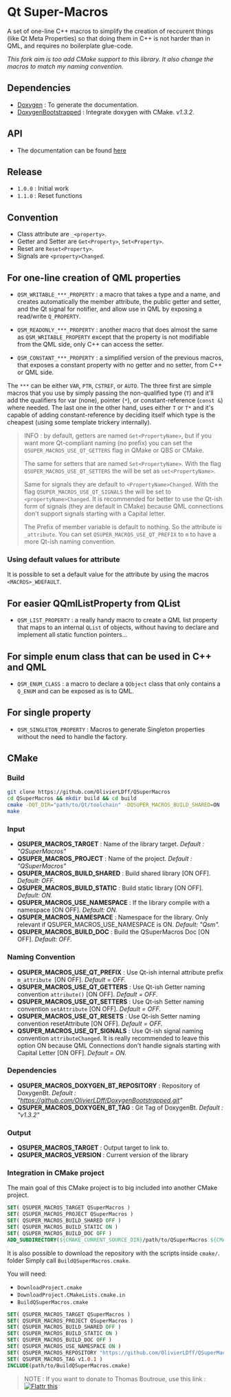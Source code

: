 Qt Super-Macros
===============

A set of one-line C++ macros to simplify the creation of reccurent things (like Qt Meta Properties) so that doing them in C++ is not harder than in QML, and requires no boilerplate glue-code.

*This fork aim is too add CMake support to this library. It also change the macros to match my naming convention.*

## Dependencies

- [Doxygen](https://github.com/doxygen/doxygen) : To generate the documentation.
- [DoxygenBootstrapped](https://github.com/OlivierLDff/DoxygenBootstrapped) : Integrate doxygen with CMake. *v1.3.2*.

## API

* The documentation can be found [here](https://olivierldff.github.io/QSuperMacrosDoc/)

## Release

* `1.0.0` : Initial work
* `1.1.0` : Reset functions

## Convention

* Class attribute are `_<property>`.
* Getter and Setter are `Get<Property>`, `Set<Property>`.
* Reset are `Reset<Property>`.
* Signals are `<property>Changed`.

## For one-line creation of QML properties

* `QSM_WRITABLE_***_PROPERTY` : a macro that takes a type and a name, and creates automatically the member attribute, the public getter and setter, and the Qt signal for notifier, and allow use in QML by exposing a read/write `Q_PROPERTY`.

* `QSM_READONLY_***_PROPERTY` : another macro that does almost the same as `QSM_WRITABLE_PROPERTY` except that the property is not modifiable from the QML side, only C++ can access the setter.

* `QSM_CONSTANT_***_PROPERTY` : a simplified version of the previous macros, that exposes a constant property with no getter and no setter, from C++ or QML side.

The `***` can be either `VAR`, `PTR`, `CSTREF`, or `AUTO`. The three first are simple macros that you use by simply passing the non-qualified type (`T`) and it'll add the qualifiers for var (none), pointer (`*`), or constant-reference (`const &`) where needed. The last one in the other hand, uses either `T` or `T*` and it's capable of adding constant-reference by deciding itself which type is the cheapest (using some template trickery internally).

> INFO : by default, getters are named `Get<PropertyName>`, but if you want more Qt-compliant naming (no prefix) you can set the `QSUPER_MACROS_USE_QT_GETTERS` flag in QMake or QBS or CMake.
>
> The same for setters that are named `Set<PropertyName>`. With the flag `QSUPER_MACROS_USE_QT_SETTERS` the will be set as `set<PropertyName>`.
>
> Same for signals they are default to `<PropertyName>Changed`. With the flag `QSUPER_MACROS_USE_QT_SIGNALS` the will be set to `<propertyName>Changed`. It is recommended for better to use the Qt-ish form of signals (they are default in CMake) because QML connections don't support signals starting with a Capital letter.
>
> The Prefix of member variable is default to nothing. So the attribute is `_attribute`. You can set `QSUPER_MACROS_USE_QT_PREFIX` to `m` to have a more Qt-ish naming convention.

### Using default values for attribute

It is possible to set a default value for the attribute by using the macros `<MACROS>_WDEFAULT`.


## For easier QQmlListProperty from QList

* `QSM_LIST_PROPERTY` : a really handy macro to create a QML list property that maps to an internal `QList` of objects, without having to declare and implement all static function pointers...


## For simple enum class that can be used in C++ and QML

* `QSM_ENUM_CLASS` : a macro to declare a `QObject` class that only contains a `Q_ENUM` and can be exposed as is to QML.

## For single property

* `QSM_SINGLETON_PROPERTY` : Macros to generate Singleton properties without the need to handle the factory.

## CMake

### Build

```bash
git clone https://github.com/OlivierLDff/QSuperMacros
cd QSuperMacros && mkdir build && cd build
cmake -DQT_DIR="path/to/Qt/toolchain" -DQSUPER_MACROS_BUILD_SHARED=ON -DQSUPER_MACROS_USE_NAMESPACE=ON -DQSUPER_MACROS_BUILD_DOC=ON ..
make
```

### Input

- **QSUPER_MACROS_TARGET** : Name of the library target. *Default : "QSuperMacros"*
- **QSUPER_MACROS_PROJECT** : Name of the project. *Default : "QSuperMacros"*
- **QSUPER_MACROS_BUILD_SHARED** : Build shared library [ON OFF]. *Default: OFF.*
- **QSUPER_MACROS_BUILD_STATIC** : Build static library [ON OFF]. *Default: ON.*
- **QSUPER_MACROS_USE_NAMESPACE** : If the library compile with a namespace [ON OFF]. *Default: ON.*
- **QSUPER_MACROS_NAMESPACE** : Namespace for the library. Only relevant if QSUPER_MACROS_USE_NAMESPACE is ON. *Default: "Qsm".*
- **QSUPER_MACROS_BUILD_DOC** : Build the QSuperMacros Doc [ON OFF]. *Default: OFF.*

### Naming Convention

* **QSUPER_MACROS_USE_QT_PREFIX** : Use Qt-ish internal attribute prefix `m_attribute `[ON OFF]. *Default = OFF.*
* **QSUPER_MACROS_USE_QT_GETTERS** : Use Qt-ish Getter naming convention `attribute()` [ON OFF]. *Default = OFF.*
* **QSUPER_MACROS_USE_QT_SETTERS** : Use Qt-ish Setter naming convention `setAttribute` [ON OFF]. *Default = OFF.*
* **QSUPER_MACROS_USE_QT_RESETS** : Use Qt-ish Setter naming convention resetAttribute [ON OFF]. *Default = OFF.*
* **QSUPER_MACROS_USE_QT_SIGNALS** : Use Qt-ish signal naming convention `attributeChanged`. It is really recommended to leave this option ON because QML Connections don't handle signals starting with Capital Letter [ON OFF]. *Default = ON.*

### Dependencies

- **QSUPER_MACROS_DOXYGEN_BT_REPOSITORY** : Repository of DoxygenBt. *Default : "https://github.com/OlivierLDff/DoxygenBootstrapped.git"*
- **QSUPER_MACROS_DOXYGEN_BT_TAG** : Git Tag of DoxygenBt. *Default : "v1.3.2"*

### Output

- **QSUPER_MACROS_TARGET** : Output target to link to.
- **QSUPER_MACROS_VERSION** : Current version of the library

### Integration in CMake project

The main goal of this CMake project is to big included into another CMake project.

```cmake
SET( QSUPER_MACROS_TARGET QSuperMacros )
SET( QSUPER_MACROS_PROJECT QSuperMacros )
SET( QSUPER_MACROS_BUILD_SHARED OFF )
SET( QSUPER_MACROS_BUILD_STATIC ON )
SET( QSUPER_MACROS_BUILD_DOC OFF )
ADD_SUBDIRECTORY(${CMAKE_CURRENT_SOURCE_DIR}/path/to/QSuperMacros ${CMAKE_CURRENT_BINARY_DIR}/QSuperMacros_Build)
```

It is also possible to download the repository with the scripts inside `cmake/`. folder Simply call `BuildQSuperMacros.cmake`.

You will need:

- `DownloadProject.cmake`
- `DownloadProject.CMakeLists.cmake.in`
- `BuildQSuperMacros.cmake`

```cmake
SET( QSUPER_MACROS_TARGET QSuperMacros )
SET( QSUPER_MACROS_PROJECT QSuperMacros )
SET( QSUPER_MACROS_BUILD_SHARED OFF )
SET( QSUPER_MACROS_BUILD_STATIC ON )
SET( QSUPER_MACROS_BUILD_DOC OFF )
SET( QSUPER_MACROS_USE_NAMESPACE ON )
SET( QSUPER_MACROS_REPOSITORY "https://github.com/OlivierLDff/QSuperMacros.git" )
SET( QSUPER_MACROS_TAG v1.0.1 )
INCLUDE(path/to/BuildQSuperMacros.cmake)
```



> NOTE : If you want to donate to Thomas Boutroue, use this link : [![Flattr this](http://api.flattr.com/button/flattr-badge-large.png)](https://flattr.com/submit/auto?user_id=thebootroo&url=http://gitlab.unique-conception.org/qt-qml-tricks/qt-supermacros)
